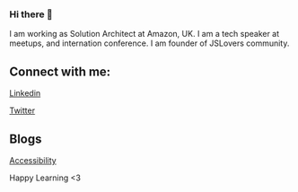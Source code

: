 ### Hi there 👋 

I am working as Solution Architect at Amazon, UK. I am a tech speaker at meetups, and internation conference. I am founder of JSLovers community. 

## Connect with me:

[Linkedin](https://www.linkedin.com/in/nehha/) 

[Twitter](https://twitter.com/hellonehha) 


## Blogs

[Accessibility](https://a11ytips.dev/)


Happy Learning <3
